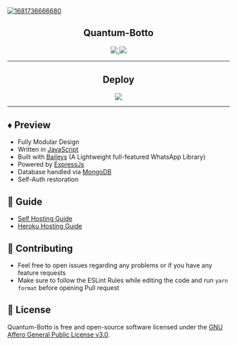 <!-- ![Just...]() -->

<a href="https://ibb.co/n6d151N"><img src="https://i.ibb.co/LYjg2gX/1681736666680.jpg" alt="1681736666680" border="0" /></a>

<div align='center'>

<h2> Quantum-Botto </h2>
  
<a href='https://github.com/Quantum-realm/Quantum-Botto/releases'>
  
<img src='https://img.shields.io/github/v/release/Quantum-realm/Quantum-Botto?color=%231e81b0&label=version&style=for-the-badge'>
  
</a>
  
<a href='https://github.com/Quantum-realm/Quantum-Botto/blob/master/LICENSE'>
  
<img src='https://img.shields.io/github/license/Quantum-realm/Quantum-Botto?color=%231e81b0&style=for-the-badge'>
  
</a>
  
</div>

---

<div align='center'>
  
## Deploy
  
<a href='https://heroku.com/deploy'>
  
<img src='https://www.herokucdn.com/deploy/button.png'>
  
</a>
  
</div>

---

## ♦️ Preview

 - Fully Modular Design
 - Written in [JavaScript](https://www.javascript.com/)
 - Built with [Baileys](https://github.com/adiwajshing/baileys) (A Lightweight full-featured WhatsApp Library)
 - Powered by [ExpressJs](https://expressjs.com/)
 - Database handled via [MongoDB](https://www.mongodb.com/)
 - Self-Auth restoration

 ## 📙 Guide

 - [Self Hosting Guide](https://github.com/Quantum-realm/Quantum-Botto/blob/master/Self-Hosting-Guide.md)
 - [Heroku Hosting Guide](https://github.com/Quantum-realm/Quantum-Botto/blob/master/Heroku-Hosting-Guide.md)

 ## 💪 Contributing

 - Feel free to open issues regarding any problems or if you have any feature requests
 - Make sure to follow the ESLint Rules while editing the code and run `yarn format` before opening Pull request

 ## 🎐 License

 Quantum-Botto is free and open-source software licensed under the [GNU Affero General Public License v3.0](https://github.com/Quantum-realm/Quantum-Botto/blob/master/LICENSE).
